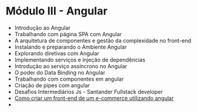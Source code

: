 # Módulo III - Angular

- Introdução ao Angular
- Trabalhando com página SPA com Angular
- A arquitetura de componentes e gestão da complexidade no front-end
- Instalando e preparando o Ambiente Angular
- Explorando diretivas com Angular
- Implementando serviços e injeção de dependências
- Introdução ao serviço assíncrono no Angular
- O poder do Data Binding no Angular
- Trabalhando com componentes em angular
- Criação de pipes com angular
- Desafios Intermediários Js - Santander Fullstack developer
- [Como criar um front-end de um e-commerce utilizando angular](https://github.com/Oldroge/books-store)
- 